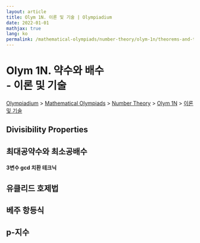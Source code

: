 ```yaml
---
layout: article
title: Olym 1N. 이론 및 기술 | Olympiadium
date: 2022-01-01
mathjax: true
lang: ko
permalink: /mathematical-olympiads/number-theory/olym-1n/theorems-and-techniques/
---
```

# Olym 1N. 약수와 배수 <br> <ssup> - 이론 및 기술</ssup>

<a href="{{ site.homeurl }}">Olympiadium</a> > <a href="{{ site.homeurl }}mathematical-olympiads/">Mathematical Olympiads</a> > <a href="{{ site.homeurl }}mathematical-olympiads/number-theory/">Number Theory</a> > <a href="{{ site.homeurl }}mathematical-olympiads/number-theory/olym-1n/">Olym 1N</a> > <a href="{{ site.homeurl }}mathematical-olympiads/number-theory/olym-1n/theorems-and-techniques/">이론 및 기술</a>

## Divisibility Properties

## 최대공약수와 최소공배수

#### 3변수 gcd 치환 테크닉

## 유클리드 호제법

## 베주 항등식

## p-지수